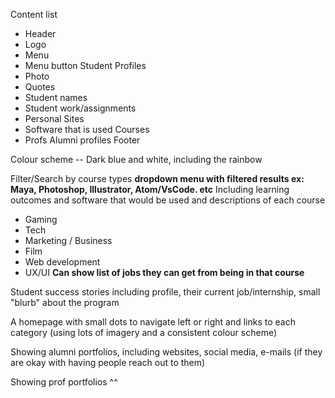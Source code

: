 Content list 
 - Header 
 - Logo
 - Menu 
 - Menu button 
Student Profiles
 - Photo
 - Quotes
 - Student names
 - Student work/assignments
 - Personal Sites
 - Software that is used
Courses 
 - Profs
Alumni profiles
Footer



Colour scheme -- Dark blue and white, including the rainbow

Filter/Search by course types 
**dropdown menu with filtered results ex: Maya, Photoshop, Illustrator, Atom/VsCode. etc** 
Including learning outcomes and software that would be used and descriptions of each course
 - Gaming 
 - Tech
 - Marketing / Business
 - Film
 - Web development
 - UX/UI
**Can show list of jobs they can get from being in that course** 


Student success stories including profile, their current job/internship, small "blurb" about the program


A homepage with small dots to navigate left or right and links to each category (using lots of imagery and a consistent colour scheme)


Showing alumni portfolios, including websites, social media, e-mails (if they are okay with having people reach out to them)

Showing prof portfolios ^^